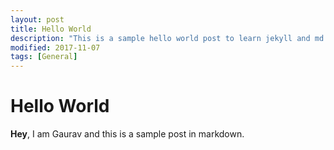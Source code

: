 ```yaml
---
layout: post
title: Hello World
description: "This is a sample hello world post to learn jekyll and md :p"
modified: 2017-11-07
tags: [General]
---
```


# Hello World

<b>Hey</b>, I am Gaurav and this is a sample post in markdown.

